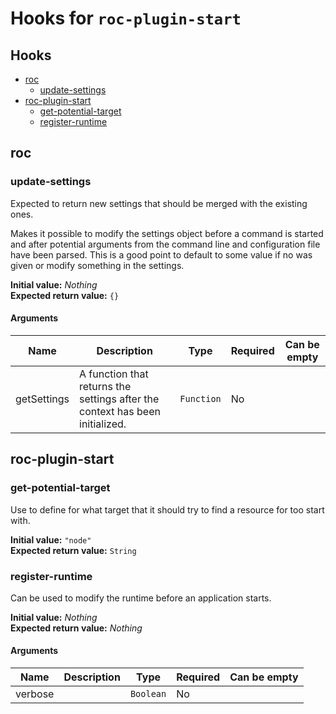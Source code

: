 # Hooks for `roc-plugin-start`

## Hooks
* [roc](#roc)
  * [update-settings](#update-settings)
* [roc-plugin-start](#roc-plugin-start)
  * [get-potential-target](#get-potential-target)
  * [register-runtime](#register-runtime)

## roc

### update-settings

Expected to return new settings that should be merged with the existing ones.

Makes it possible to modify the settings object before a command is started and after potential arguments from the command line and configuration file have been parsed. This is a good point to default to some value if no was given or modify something in the settings.

__Initial value:__ _Nothing_  
__Expected return value:__ `{}`

#### Arguments

| Name        | Description                                                                  | Type       | Required | Can be empty |
| ----------- | ---------------------------------------------------------------------------- | ---------- | -------- | ------------ |
| getSettings | A function that returns the settings after the context has been initialized. | `Function` | No       |              |

## roc-plugin-start

### get-potential-target

Use to define for what target that it should try to find a resource for too start with.

__Initial value:__ `"node"`  
__Expected return value:__ `String`

### register-runtime

Can be used to modify the runtime before an application starts.

__Initial value:__ _Nothing_  
__Expected return value:__ _Nothing_

#### Arguments

| Name    | Description | Type      | Required | Can be empty |
| ------- | ----------- | --------- | -------- | ------------ |
| verbose |             | `Boolean` | No       |              |
